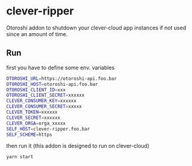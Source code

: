 # clever-ripper

Otoroshi addon to shutdown your clever-cloud app instances if not used since an amount of time.

## Run

first you have to define some env. variables

```sh
OTOROSHI_URL=https://otoroshi-api.foo.bar
OTOROSHI_HOST=otoroshi-api.foo.bar
OTOROSHI_CLIENT_ID=xxx
OTOROSHI_CLIENT_SECRET=xxxxxx
CLEVER_CONSUMER_KEY=xxxxxx
CLEVER_CONSUMER_SECRET=xxxxx
CLEVER_TOKEN=xxxxxx
CLEVER_SECRET=xxxxxx
CLEVER_ORGA=orga_xxxxx
SELF_HOST=clever-ripper.foo.bar
SELF_SCHEME=https
```

then run it (this addon is designed to run on clever-cloud)

```sh
yarn start
```